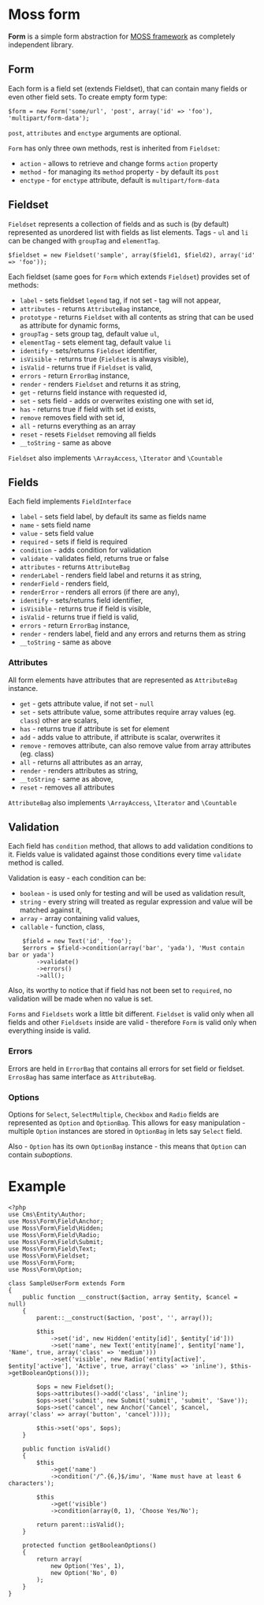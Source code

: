 # Moss form

**Form** is a simple form abstraction for [MOSS framework](https://github.com/potfur/moss) as completely independent library.

## Form

Each form is a field set (extends Fieldset), that can contain many fields or even other field sets.
To create empty form type:

	$form = new Form('some/url', 'post', array('id' => 'foo'), 'multipart/form-data');

`post`, `attributes` and `enctype` arguments are optional.

`Form` has only three own methods, rest is inherited from `Fieldset`:

 * `action` - allows to retrieve and change forms `action` property
 * `method` - for managing its `method` property - by default its `post`
 * `enctype` - for `enctype` attribute, default is `multipart/form-data`

## Fieldset

`Fieldset` represents a collection of fields and as such is (by default) represented as unordered list with fields as list elements.
Tags - `ul` and `li` can be changed with `groupTag` and `elementTag`.

	$fieldset = new Fieldset('sample', array($field1, $field2), array('id' => 'foo'));

Each fieldset (same goes for `Form` which extends `Fieldset`) provides set of methods:

 * `label` - sets fieldset `legend` tag, if not set - tag will not appear,
 * `attributes` - returns `AttributeBag` instance,
 * `prototype` - returns `Fieldset` with all contents as string that can be used as attribute for dynamic forms,
 * `groupTag` - sets group tag, default value `ul`,
 * `elementTag` - sets element tag, default value `li`
 * `identify` - sets/returns `Fieldset` identifier,
 * `isVisible` - returns true (`Fieldset` is always visible),
 * `isValid` - returns true if `Fieldset` is valid,
 * `errors` - return `ErrorBag` instance,
 * `render` - renders `Fieldset` and returns it as string,
 * `get` - returns field instance with requested id,
 * `set` - sets field - adds or overwrites existing one with set id,
 * `has` - returns true if field with set id exists,
 * `remove` removes field with set id,
 * `all` - returns everything as an array
 * `reset` - resets `Fieldset` removing all fields
 * `__toString` - same as above
 
`Fieldset` also implements `\ArrayAccess`, `\Iterator` and `\Countable`
 
## Fields

Each field implements `FieldInterface`

 * `label` - sets field label, by default its same as fields name
 * `name` - sets field name
 * `value` - sets field value
 * `required` - sets if field is required
 * `condition` - adds condition for validation
 * `validate` - validates field, returns true or false
 * `attributes` - returns `AttributeBag`
 * `renderLabel` - renders field label and returns it as string,
 * `renderField` - renders field,
 * `renderError` - renders all errors (if there are any),
 * `identify` - sets/returns field identifier,
 * `isVisible` - returns true if field is visible,
 * `isValid` - returns true if field is valid,
 * `errors` - return `ErrorBag` instance,
 * `render` - renders label, field and any errors and returns them as string
 * `__toString` - same as above

### Attributes

All form elements have attributes that are represented as `AttributeBag` instance.

 * `get` - gets attribute value, if not set - `null`
 * `set` - sets attribute value, some attributes require array values (eg. `class`) other are scalars,
 * `has` - returns true if attribute is set for element
 * `add` - adds value to attribute, if attribute is scalar, overwrites it
 * `remove` - removes attribute, can also remove value from array attributes (eg. class)
 * `all` - returns all attributes as an array,
 * `render` - renders attributes as string,
 * `__toString` - same as above,
 * `reset` - removes all attributes

`AttributeBag` also implements `\ArrayAccess`, `\Iterator` and `\Countable`

## Validation

Each field has `condition` method, that allows to add validation conditions to it.
Fields value is validated against those conditions every time `validate` method is called.
  
Validation is easy - each condition can be:
 
 * `boolean` - is used only for testing and will be used as validation result, 
 * `string` - every string will treated as regular expression and value will be matched against it,
 * `array` - array containing valid values,
 * `callable` - function, class,
 
```
	$field = new Text('id', 'foo');
	$errors = $field->condition(array('bar', 'yada'), 'Must contain bar or yada')
		->validate()
		->errors()
		->all(); 
```
		
Also, its worthy to notice that if field has not been set to `required`, no validation will be made when no value is set.

`Forms` and `Fieldsets` work a little bit different.
`Fieldset` is valid only when all fields and other `Fieldsets` inside are valid - therefore `Form` is valid only when everything inside is valid.

### Errors

Errors are held in `ErrorBag` that contains all errors for set field or fieldset.
`ErrosBag` has same interface as `AttributeBag`.
 
### Options

Options for `Select`, `SelectMultiple`, `Checkbox` and `Radio` fields are represented as `Option` and `OptionBag`.
This allows for easy manipulation - multiple `Option` instances are stored in `OptionBag` in lets say `Select` field.

Also - `Option` has its own `OptionBag` instance - this means that `Option` can contain _suboptions_.

# Example

	<?php
	use Cms\Entity\Author;
	use Moss\Form\Field\Anchor;
	use Moss\Form\Field\Hidden;
	use Moss\Form\Field\Radio;
	use Moss\Form\Field\Submit;
	use Moss\Form\Field\Text;
	use Moss\Form\Fieldset;
	use Moss\Form\Form;
	use Moss\Form\Option;
	
	class SampleUserForm extends Form
	{
	    public function __construct($action, array $entity, $cancel = null)
	    {
	        parent::__construct($action, 'post', '', array());
	
	        $this
	            ->set('id', new Hidden('entity[id]', $entity['id']))
	            ->set('name', new Text('entity[name]', $entity['name'], 'Name', true, array('class' => 'medium')))
	            ->set('visible', new Radio('entity[active]', $entity['active'], 'Active', true, array('class' => 'inline'), $this->getBooleanOptions()));
	
	        $ops = new Fieldset();
	        $ops->attributes()->add('class', 'inline');
	        $ops->set('submit', new Submit('submit', 'submit', 'Save'));
	        $ops->set('cancel', new Anchor('Cancel', $cancel, array('class' => array('button', 'cancel'))));
	
	        $this->set('ops', $ops);
	    }
	
	    public function isValid()
	    {
	        $this
	            ->get('name')
	            ->condition('/^.{6,}$/imu', 'Name must have at least 6 characters');
	
	        $this
	            ->get('visible')
	            ->condition(array(0, 1), 'Choose Yes/No');
	
	        return parent::isValid();
	    }
	
	    protected function getBooleanOptions()
	    {
	        return array(
	            new Option('Yes', 1),
	            new Option('No', 0)
	        );
	    }
	}

